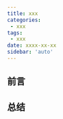 ```yaml
---
title: xxx
categories:
 - xxx
tags:
 - xxx
date: xxxx-xx-xx
sidebar: 'auto'
---
```

<!-- sample md file -->
## 前言

## 总结